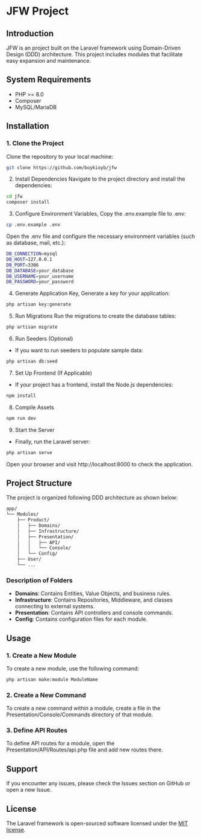 # JFW  Project

## Introduction

JFW is an project built on the Laravel framework using Domain-Driven Design (DDD) architecture. This project includes modules that facilitate easy expansion and maintenance.

## System Requirements

- PHP >= 8.0
- Composer
- MySQL/MariaDB

## Installation

### 1. Clone the Project

Clone the repository to your local machine:

```bash
git clone https://github.com/boykioyb/jfw
```
2. Install Dependencies
Navigate to the project directory and install the dependencies:
```bash
cd jfw
composer install
```
3. Configure Environment Variables, 
Copy the .env.example file to .env:
```bash
cp .env.example .env
```
Open the .env file and configure the necessary environment variables (such as database, mail, etc.):
```bash
DB_CONNECTION=mysql
DB_HOST=127.0.0.1
DB_PORT=3306
DB_DATABASE=your_database
DB_USERNAME=your_username
DB_PASSWORD=your_password
```
4. Generate Application Key, Generate a key for your application:
```bash
php artisan key:generate
```
5. Run Migrations
Run the migrations to create the database tables:
```bash
php artisan migrate
```
6. Run Seeders (Optional)
- If you want to run seeders to populate sample data:
```bash
php artisan db:seed
```
7. Set Up Frontend (If Applicable)
- If your project has a frontend, install the Node.js dependencies:
```bash
npm install
```
8. Compile Assets
```bash
npm run dev
```
9. Start the Server
- Finally, run the Laravel server:
```bash
php artisan serve
```
Open your browser and visit http://localhost:8000 to check the application.

## Project Structure

The project is organized following DDD architecture as shown below:
```bash
app/
└── Modules/
    ├── Product/
    │   ├── Domains/
    │   ├── Infrastructure/
    │   ├── Presentation/
    │   │   ├── API/
    │   │   └── Console/
    │   └── Config/
    ├── User/
    └── ...
```

### Description of Folders
- **Domains**: Contains Entities, Value Objects, and business rules.
- **Infrastructure**: Contains Repositories, Middleware, and classes connecting to external systems.
- **Presentation**: Contains API controllers and console commands.
- **Config**: Contains configuration files for each module.


## Usage
### 1. Create a New Module
To create a new module, use the following command:
```bash
php artisan make:module ModuleName
```
### 2. Create a New Command
   To create a new command within a module, create a file in the Presentation/Console/Commands directory of that module.

### 3. Define API Routes
   To define API routes for a module, open the Presentation/API/Routes/api.php file and add new routes there.

## Support
If you encounter any issues, please check the Issues section on GitHub or open a new Issue.

## License

The Laravel framework is open-sourced software licensed under the [MIT license](https://opensource.org/licenses/MIT).
